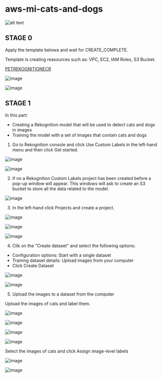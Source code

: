 # aws-mi-cats-and-dogs

![alt text](https://raw.githubusercontent.com/AdamLisicki/aws-ml-cats-and-dogs/main/aws-mi-cats-and-dogs-diagram.drawio%20(2).png)


## STAGE 0

Apply the template belowa and wait for CREATE_COMPLETE.

Template is creating reasources such as: VPC, EC2, IAM Roles, S3 Bucket.

<a href="https://console.aws.amazon.com/cloudformation/home?region=us-east-1#/stacks/create/review?templateURL=https://learn-cantrill-labs.s3.amazonaws.com/aws-pet-rekognition-ecr/APPCFN.yaml&amp;stackName=PETREKOGNITIONECR" rel="nofollow">PETREKOGNITIONECR</a>

![image](https://user-images.githubusercontent.com/96197101/216157791-998db420-6aa3-4b18-a498-75a3beb1ce5a.png)

![image](https://user-images.githubusercontent.com/96197101/216163907-99b62884-6494-4c24-8e50-8209f0b59462.png)

## STAGE 1

In this part:
  - Creating a Rekognition model that will be used to detect cats and dogs in images
  - Training the model with a set of images that contain cats and dogs

1. Go to Rekognition console and click Use Custom Labels in the left-hand menu and then click Get started.

![image](https://user-images.githubusercontent.com/96197101/216169652-e6243808-ba33-4454-bb88-728da9b27ce6.png)

![image](https://user-images.githubusercontent.com/96197101/216170881-299fb11a-50e2-4876-9615-d4bbed7a3b42.png)

2. If no a Rekognition Custom Labels project has been created before a pop-up window will appear. This windows will ask to create an S3 bucket to store all the data related to the model.

![image](https://user-images.githubusercontent.com/96197101/216171363-396b161b-bcaa-4288-a868-0a30bfbd2ea7.png)

3. In the left-hand click Projects and create a project.

![image](https://user-images.githubusercontent.com/96197101/216171885-21715981-44e0-4e97-b604-9a3a8b426464.png)

![image](https://user-images.githubusercontent.com/96197101/216172188-3976f58f-1464-47fe-81ce-eb9324e2dac6.png)

![image](https://user-images.githubusercontent.com/96197101/216172275-6bb0702f-7c4a-4c32-9489-fec0a8b76344.png)

4. Clik on the "Create dataset" and select the following options:
  - Configuration options: Start with a single dataset
  - Training dataset details: Upload images from your computer
  - Click Create Dataset

![image](https://user-images.githubusercontent.com/96197101/216172392-250d07e5-1397-438e-8053-80c695a83862.png)

![image](https://user-images.githubusercontent.com/96197101/216172788-e87ff471-0762-432a-ad77-522add6b8319.png)

5. Upload the images to a dataset from the computer

Upload the images of cats and label them.

 ![image](https://user-images.githubusercontent.com/96197101/216173622-b7b8f180-ef73-4148-a3a3-f040e36a8efe.png)

 ![image](https://user-images.githubusercontent.com/96197101/216173732-8896d2da-7aba-4c76-a461-1a6b1687b4b3.png)

 ![image](https://user-images.githubusercontent.com/96197101/216173884-08a33665-4ad0-42ae-a557-4ca9079883dd.png)

 ![image](https://user-images.githubusercontent.com/96197101/216174637-7da760c6-dfcb-4ef3-a3ac-38b3ac7904e8.png)

 Select the images of cats and click Assign image-level labels

 ![image](https://user-images.githubusercontent.com/96197101/216174768-fbf64f8e-c4a6-4ca6-9da2-77e6d6e876db.png)

 ![image](https://user-images.githubusercontent.com/96197101/216175164-79c1d3e1-5b59-4c2e-ba99-eabbe91e8c6f.png)


